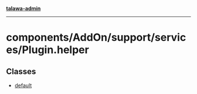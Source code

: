 [**talawa-admin**](../../../../../README.md)

***

# components/AddOn/support/services/Plugin.helper

## Classes

- [default](classes/default.md)

